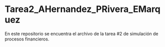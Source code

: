 # Tarea2_AHernandez_PRivera_EMarquez
En este repositorio se encuentra el archivo de la tarea #2 de simulación de procesos financieros.
